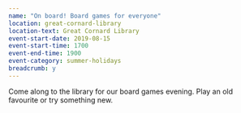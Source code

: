 ```yaml
---
name: "On board! Board games for everyone"
location: great-cornard-library
location-text: Great Cornard Library
event-start-date: 2019-08-15
event-start-time: 1700
event-end-time: 1900
event-category: summer-holidays
breadcrumb: y
---
```


Come along to the library for our board games evening. Play an old favourite or try something new.
